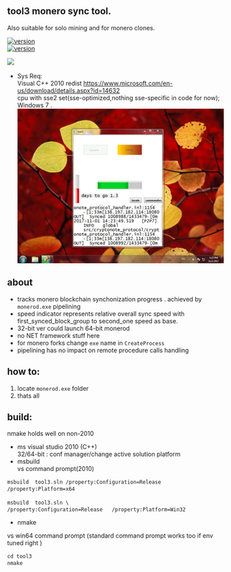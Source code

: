 ## tool3 monero sync tool.  
Also suitable for solo mining and for monero clones.
 
[![version](https://img.shields.io/badge/tool3-v7.42-brightgreen.svg)](https://github.com/alexeyneu/tool3/releases/latest)  
[![version](https://img.shields.io/github/downloads/alexeyneu/tool3/total.svg?style=plastic)](https://github.com/alexeyneu/tool3/releases/latest)  

 [![ ](https://img.shields.io/coverity/scan/13991.svg)](https://scan.coverity.com/projects/alexeyneu-tool3)
 - Sys Req:  
Visual C++ 2010 redist 
https://www.microsoft.com/en-us/download/details.aspx?id=14632  
 cpu with sse2 set(sse-optimized,nothing sse-specific in code for now);  
Windows 7 . 
![Screen1](/screens/Untitled.jpg)
## about 
 - tracks monero blockchain synchonization progress . achieved by `monerod.exe` pipelining  
 - speed indicator represents relative overall sync speed with first_synced_block_group to second_one speed as base.
 - 32-bit ver could launch 64-bit monerod  
 - no NET framework stuff here 
 - for monero forks change `exe` name in `CreateProcess` 
 - pipelining has no impact on remote procedure calls handling
## how to:
 1) locate `monerod.exe` folder  
 2) thats all  
## build:
nmake holds well on non-2010  
 - ms visual studio 2010 (C++)  
32/64-bit : conf manager/change active solution platform  
 - msbuild  
vs command prompt(2010)
```
msbuild  tool3.sln /property:Configuration=Release   /property:Platform=x64

msbuild  tool3.sln \
/property:Configuration=Release   /property:Platform=Win32
```
- nmake  
  
vs win64 command prompt (standard command prompt works too if env tuned right ) 
```
cd tool3
nmake
```

